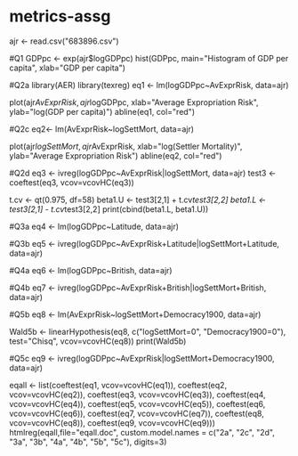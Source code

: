 # metrics-assg

ajr <- read.csv("683896.csv")

#Q1
GDPpc <- exp(ajr$logGDPpc)
hist(GDPpc, main="Histogram of GDP per capita", xlab="GDP per capita")

#Q2a
library(AER)
library(texreg)
eq1 <- lm(logGDPpc~AvExprRisk, data=ajr)

plot(ajr$AvExprRisk, ajr$logGDPpc,
     xlab="Average Expropriation Risk",
     ylab="log(GDP per capita)")
abline(eq1, col="red")

#Q2c
eq2<- lm(AvExprRisk~logSettMort, data=ajr)

plot(ajr$logSettMort, ajr$AvExprRisk,
     xlab="log(Settler Mortality)",
     ylab="Average Expropriation Risk")
abline(eq2, col="red")

#Q2d
eq3 <- ivreg(logGDPpc~AvExprRisk|logSettMort, data=ajr)
test3 <- coeftest(eq3, vcov=vcovHC(eq3))

t.cv <- qt(0.975, df=58)
beta1.U <- test3[2,1] + t.cv*test3[2,2]
beta1.L <- test3[2,1] - t.cv*test3[2,2]
print(cbind(beta1.L, beta1.U))

#Q3a
eq4 <- lm(logGDPpc~Latitude, data=ajr)

#Q3b
eq5 <- ivreg(logGDPpc~AvExprRisk+Latitude|logSettMort+Latitude, data=ajr)

#Q4a
eq6 <- lm(logGDPpc~British, data=ajr)

#Q4b
eq7 <- ivreg(logGDPpc~AvExprRisk+British|logSettMort+British, data=ajr)

#Q5b
eq8 <- lm(AvExprRisk~logSettMort+Democracy1900, data=ajr)

Wald5b <- linearHypothesis(eq8, c("logSettMort=0", "Democracy1900=0"),
                          test="Chisq", vcov=vcovHC(eq8))
print(Wald5b)

#Q5c
eq9 <- ivreg(logGDPpc~AvExprRisk|logSettMort+Democracy1900, data=ajr)

eqall <- list(coeftest(eq1, vcov=vcovHC(eq1)),
              coeftest(eq2, vcov=vcovHC(eq2)),
              coeftest(eq3, vcov=vcovHC(eq3)),
              coeftest(eq4, vcov=vcovHC(eq4)),
              coeftest(eq5, vcov=vcovHC(eq5)),
              coeftest(eq6, vcov=vcovHC(eq6)),
              coeftest(eq7, vcov=vcovHC(eq7)),
              coeftest(eq8, vcov=vcovHC(eq8)),
              coeftest(eq9, vcov=vcovHC(eq9)))
htmlreg(eqall,file="eqall.doc", 
        custom.model.names = c("2a", "2c", "2d", "3a", "3b", "4a", "4b", "5b", "5c"),
        digits=3)
